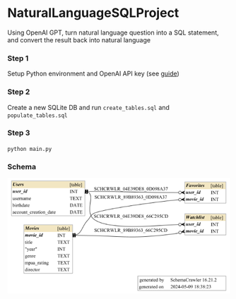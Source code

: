 # NaturalLanguageSQLProject
Using OpenAI GPT, turn natural language question into a SQL statement, and convert the result back into natural language

### Step 1
Setup Python environment and OpenAI API key (see [guide](https://platform.openai.com/docs/quickstart))

### Step 2
Create a new SQLite DB and run `create_tables.sql` and `populate_tables.sql`

### Step 3
`python main.py`

### Schema
![SQLite Schema](output.png)